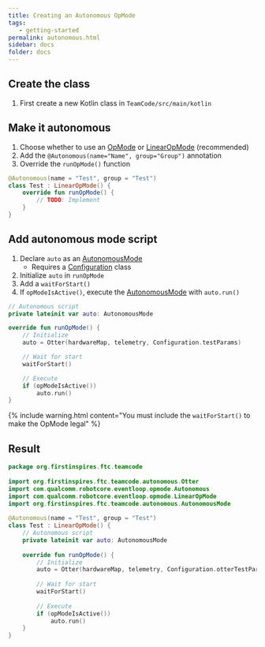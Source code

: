 ```yaml
---
title: Creating an Autonomous OpMode
tags:
   - getting-started
permalink: autonomous.html
sidebar: docs
folder: docs
---
```


## Create the class

1. First create a new Kotlin class in `TeamCode/src/main/kotlin`

## Make it autonomous

1. Choose whether to use an [OpMode](opmode.html) or [LinearOpMode](linearopmode.html) (recommended)
2. Add the `@Autonomous(name="Name", group="Group")` annotation
3. Override the `runOpMode()` function

```kt
@Autonomous(name = "Test", group = "Test")  
class Test : LinearOpMode() {
	override fun runOpMode() {
		// TODO: Implement
	}
}
```

## Add autonomous mode script

1. Declare `auto` as an [AutonomousMode](AutonomousMode)
    - Requires a [Configuration](Configuration) class
2. Initialize `auto` in `runOpMode`
3. Add a `waitForStart()`
4. If `opModeIsActive()`, execute the [AutonomousMode](AutonomousMode) with `auto.run()`

```kt
// Autonomous script
private lateinit var auto: AutonomousMode

override fun runOpMode() {
	// Initialize
	auto = Otter(hardwareMap, telemetry, Configuration.testParams)

	// Wait for start
	waitForStart()

	// Execute  
	if (opModeIsActive())
		auto.run()
}
```

{% include warning.html content="You must include the `waitForStart()` to make the OpMode legal" %}

## Result

```kt
package org.firstinspires.ftc.teamcode  
  
import org.firstinspires.ftc.teamcode.autonomous.Otter  
import com.qualcomm.robotcore.eventloop.opmode.Autonomous  
import com.qualcomm.robotcore.eventloop.opmode.LinearOpMode  
import org.firstinspires.ftc.teamcode.autonomous.AutonomousMode  
  
@Autonomous(name = "Test", group = "Test")  
class Test : LinearOpMode() {  
    // Autonomous script  
    private lateinit var auto: AutonomousMode  
  
    override fun runOpMode() {  
        // Initialize  
        auto = Otter(hardwareMap, telemetry, Configuration.otterTestParams)  
  
        // Wait for start  
        waitForStart()  
  
        // Execute  
        if (opModeIsActive())  
            auto.run()  
    }
}
```
